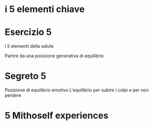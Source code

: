 
# i 5 elementi chiave

# Esercizio 5
I 5 elementi della salute

Partire da una posizione generativa di equilibrio


# Segreto 5
Posizione di equilibrio emotivo
L'equilibrio per subire i colpi e per non perdere 


# 5 Mithoself experiences


<!--stackedit_data:
eyJoaXN0b3J5IjpbLTE3OTYzNDE2NywxMDQ1NzY2NzYyLDEyMj
IxODk0NjNdfQ==
-->